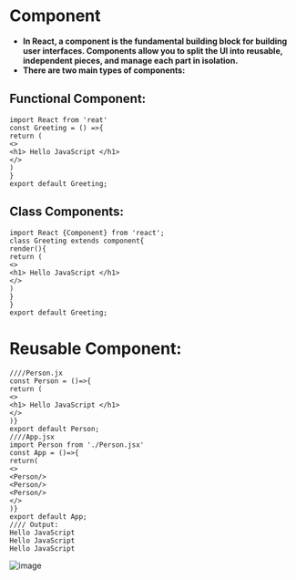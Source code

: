 # Component
- **In React, a component is the fundamental building block for building user interfaces. Components allow you to split the UI into reusable, independent pieces, and manage each part in isolation.**
- **There are two main types of components:**
## Functional Component:
```
import React from 'reat'
const Greeting = () =>{
return (
<>
<h1> Hello JavaScript </h1>
</>
)
}
export default Greeting;
```
## Class Components:
```
import React {Component} from 'react';
class Greeting extends component{
render(){
return (
<>
<h1> Hello JavaScript </h1>
</>
)
}
}
export default Greeting;
```
# Reusable Component:
```
////Person.jx
const Person = ()=>{
return (
<>
<h1> Hello JavaScript </h1>
</>
)}
export default Person;
////App.jsx
import Person from './Person.jsx'
const App = ()=>{
return(
<>
<Person/>
<Person/>
<Person/>
</>
)}
export default App;
//// Output:
Hello JavaScript
Hello JavaScript
Hello JavaScript
```
![image](https://github.com/user-attachments/assets/4347fd5f-11c6-41e6-a6d3-89674f2396f7)

